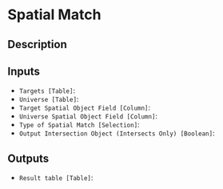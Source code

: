 
# Spatial Match
## Description

 
## Inputs
* `Targets [Table]`: 
* `Universe [Table]`: 
* `Target Spatial Object Field [Column]`: 
* `Universe Spatial Object Field [Column]`: 
* `Type of Spatial Match [Selection]`: 
* `Output Intersection Object (Intersects Only) [Boolean]`: 

## Outputs
* `Result table [Table]`: 
